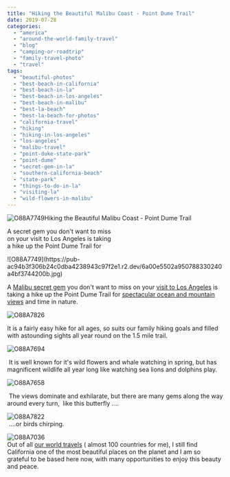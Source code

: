 ```yaml
---
title: "Hiking the Beautiful Malibu Coast - Point Dume Trail"
date: 2019-07-28
categories: 
  - "america"
  - "around-the-world-family-travel"
  - "blog"
  - "camping-or-roadtrip"
  - "family-travel-photo"
  - "travel"
tags: 
  - "beautiful-photos"
  - "best-beach-in-california"
  - "best-beach-in-la"
  - "best-beach-in-los-angeles"
  - "best-beach-in-malibu"
  - "best-la-beach"
  - "best-la-beach-for-photos"
  - "california-travel"
  - "hiking"
  - "hiking-in-los-angeles"
  - "los-angeles"
  - "malibu-travel"
  - "point-duke-state-park"
  - "point-dume"
  - "secret-gem-in-la"
  - "southern-california-beach"
  - "state-park"
  - "things-to-do-in-la"
  - "visiting-la"
  - "wild-flowers-in-malibu"
---
```


![O88A7749](https://pub-ac94b3f306b24c0dba4238943c97f2e1.r2.dev/6a00e5502a950788330240a471571c200c-scaled-1.jpg)Hiking the Beautiful Malibu Coast - 
Point Dume Trail  
  
A secret gem you don't want to miss  
on your visit to Los Angeles is taking  
a hike up the Point Dume Trail for  
  

<!--more--> ![O88A7749](https://pub-ac94b3f306b24c0dba4238943c97f2e1.r2.dev/6a00e5502a950788330240a4bf3744200b.jpg)

A [Malibu secret gem](https://pub-ac94b3f306b24c0dba4238943c97f2e1.r2.dev/2018/12/best-beach-in-los-angeles-el-matador-in-malibu-.html#more "malibu best beach") you don't want to miss on your [visit to Los Angeles](https://pub-ac94b3f306b24c0dba4238943c97f2e1.r2.dev/2015/08/travel-to-la-without-a-car-.html "visit Los Angeles without a car") is taking a hike up the Point Dume Trail for [spectacular ocean and mountain views](https://pub-ac94b3f306b24c0dba4238943c97f2e1.r2.dev/2017/03/catching-the-best-california-sunset-in-los-angeles-.html "best beach ocean view sunsets in Los angeles") and time in nature.   
  
![O88A7826](https://pub-ac94b3f306b24c0dba4238943c97f2e1.r2.dev/6a00e5502a950788330240a49a8eb8200d.jpg)  
  
It is a fairly easy hike for all ages, so suits our family hiking goals and filled with astounding sights all year round on the 1.5 mile trail. 

  
![O88A7694](https://pub-ac94b3f306b24c0dba4238943c97f2e1.r2.dev/6a00e5502a950788330240a4715755200c.jpg)  
  
 It is well known for it's wild flowers and whale watching in spring, but has magnificent wildlife all year long like watching sea lions and dolphins play. 

![O88A7658](https://pub-ac94b3f306b24c0dba4238943c97f2e1.r2.dev/6a00e5502a950788330240a4bf375f200b.jpg)  
  
 The views dominate and exhilarate, but there are many gems along the way around every turn,  like this butterfly ....

  
![O88A7822](https://pub-ac94b3f306b24c0dba4238943c97f2e1.r2.dev/6a00e5502a950788330240a4715783200c.jpg)  
 ....or birds chirping.   
  

![O88A7036](https://pub-ac94b3f306b24c0dba4238943c97f2e1.r2.dev/6a00e5502a950788330240a4bf3773200b.jpg)  
Out of all [our world travels](https://pub-ac94b3f306b24c0dba4238943c97f2e1.r2.dev/2012/12/around-the-world-family-travel.html "family traveling the world for a decade") ( almost 100 countries for me), I still find California one of the most beautiful places on the planet and I am so grateful to be based here now, with many opportunities to enjoy this beauty and peace.
